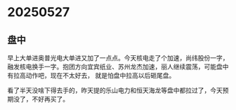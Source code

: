 # 20250527

## 盘中

早上大单进奥普光电大单进又加了一点点。今天核电走了个加速，尚纬股份一字，融发核电换手一字。抱团方向宜宾纸业、苏州龙杰加速，丽人继续震荡，可能盘中有拉高动作吧，现在不太好去， 就是怕盘中拉高以后砸尾盘。

看了半天没啥下得去手的，昨天提的乐山电力和恒天海龙等盘中都拉过了，今天预期没了，不好再买了。
